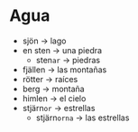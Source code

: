 # Agua

- sjön -> lago
- en sten -> una piedra
  - sten`ar` -> piedras
- fjällen -> las montañas
- rötter -> raíces
- berg -> montaña
- himlen -> el cielo
- stjärn`or` -> estrellas
  - stjärn`orna` -> las estrellas
